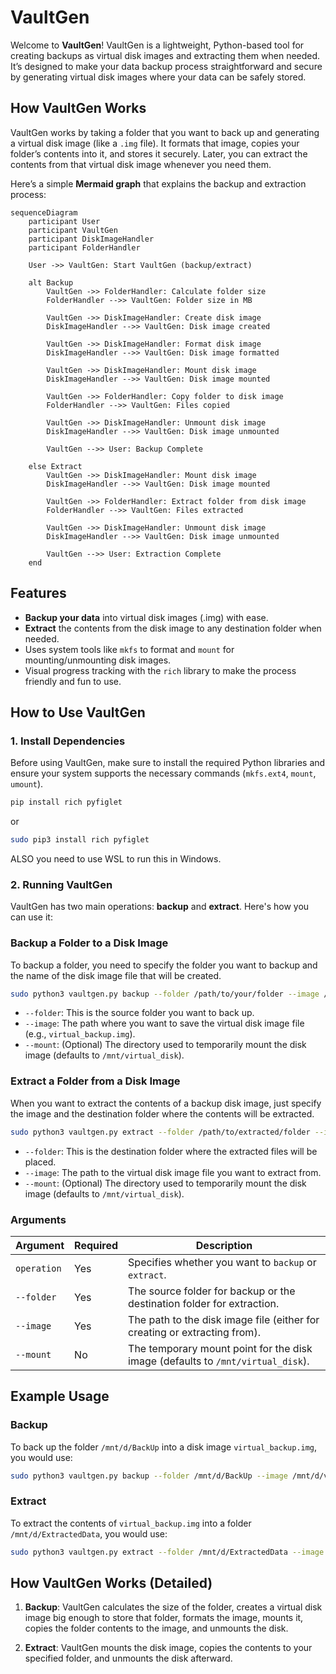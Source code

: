 # VaultGen

Welcome to **VaultGen**! VaultGen is a lightweight, Python-based tool for creating backups as virtual disk images and extracting them when needed. It’s designed to make your data backup process straightforward and secure by generating virtual disk images where your data can be safely stored.

## How VaultGen Works

VaultGen works by taking a folder that you want to back up and generating a virtual disk image (like a `.img` file). It formats that image, copies your folder’s contents into it, and stores it securely. Later, you can extract the contents from that virtual disk image whenever you need them.

Here’s a simple **Mermaid graph** that explains the backup and extraction process:

```mermaid
sequenceDiagram
    participant User
    participant VaultGen
    participant DiskImageHandler
    participant FolderHandler

    User ->> VaultGen: Start VaultGen (backup/extract)
    
    alt Backup
        VaultGen ->> FolderHandler: Calculate folder size
        FolderHandler -->> VaultGen: Folder size in MB
        
        VaultGen ->> DiskImageHandler: Create disk image
        DiskImageHandler -->> VaultGen: Disk image created
        
        VaultGen ->> DiskImageHandler: Format disk image
        DiskImageHandler -->> VaultGen: Disk image formatted
        
        VaultGen ->> DiskImageHandler: Mount disk image
        DiskImageHandler -->> VaultGen: Disk image mounted
        
        VaultGen ->> FolderHandler: Copy folder to disk image
        FolderHandler -->> VaultGen: Files copied
        
        VaultGen ->> DiskImageHandler: Unmount disk image
        DiskImageHandler -->> VaultGen: Disk image unmounted
        
        VaultGen -->> User: Backup Complete

    else Extract
        VaultGen ->> DiskImageHandler: Mount disk image
        DiskImageHandler -->> VaultGen: Disk image mounted

        VaultGen ->> FolderHandler: Extract folder from disk image
        FolderHandler -->> VaultGen: Files extracted

        VaultGen ->> DiskImageHandler: Unmount disk image
        DiskImageHandler -->> VaultGen: Disk image unmounted

        VaultGen -->> User: Extraction Complete
    end
```

## Features

- **Backup your data** into virtual disk images (.img) with ease.
- **Extract** the contents from the disk image to any destination folder when needed.
- Uses system tools like `mkfs` to format and `mount` for mounting/unmounting disk images.
- Visual progress tracking with the `rich` library to make the process friendly and fun to use.

## How to Use VaultGen

### 1. Install Dependencies

Before using VaultGen, make sure to install the required Python libraries and ensure your system supports the necessary commands (`mkfs.ext4`, `mount`, `umount`).

```bash
pip install rich pyfiglet
```
or
```bash
sudo pip3 install rich pyfiglet
```

ALSO you need to use WSL to run this in Windows.

### 2. Running VaultGen

VaultGen has two main operations: **backup** and **extract**. Here's how you can use it:

### Backup a Folder to a Disk Image

To backup a folder, you need to specify the folder you want to backup and the name of the disk image file that will be created.

```bash
sudo python3 vaultgen.py backup --folder /path/to/your/folder --image /path/to/virtual_backup.img
```

- `--folder`: This is the source folder you want to back up.
- `--image`: The path where you want to save the virtual disk image file (e.g., `virtual_backup.img`).
- `--mount`: (Optional) The directory used to temporarily mount the disk image (defaults to `/mnt/virtual_disk`).

### Extract a Folder from a Disk Image

When you want to extract the contents of a backup disk image, just specify the image and the destination folder where the contents will be extracted.

```bash
sudo python3 vaultgen.py extract --folder /path/to/extracted/folder --image /path/to/virtual_backup.img
```

- `--folder`: This is the destination folder where the extracted files will be placed.
- `--image`: The path to the virtual disk image file you want to extract from.
- `--mount`: (Optional) The directory used to temporarily mount the disk image (defaults to `/mnt/virtual_disk`).

### Arguments

| Argument   | Required | Description |
|------------|----------|-------------|
| `operation`| Yes      | Specifies whether you want to `backup` or `extract`. |
| `--folder` | Yes      | The source folder for backup or the destination folder for extraction. |
| `--image`  | Yes      | The path to the disk image file (either for creating or extracting from). |
| `--mount`  | No       | The temporary mount point for the disk image (defaults to `/mnt/virtual_disk`). |

## Example Usage

### Backup

To back up the folder `/mnt/d/BackUp` into a disk image `virtual_backup.img`, you would use:

```bash
sudo python3 vaultgen.py backup --folder /mnt/d/BackUp --image /mnt/d/virtual_backup.img
```

### Extract

To extract the contents of `virtual_backup.img` into a folder `/mnt/d/ExtractedData`, you would use:

```bash
sudo python3 vaultgen.py extract --folder /mnt/d/ExtractedData --image /mnt/d/virtual_backup.img
```

## How VaultGen Works (Detailed)

1. **Backup**: VaultGen calculates the size of the folder, creates a virtual disk image big enough to store that folder, formats the image, mounts it, copies the folder contents to the image, and unmounts the disk.
   
2. **Extract**: VaultGen mounts the disk image, copies the contents to your specified folder, and unmounts the disk afterward.
